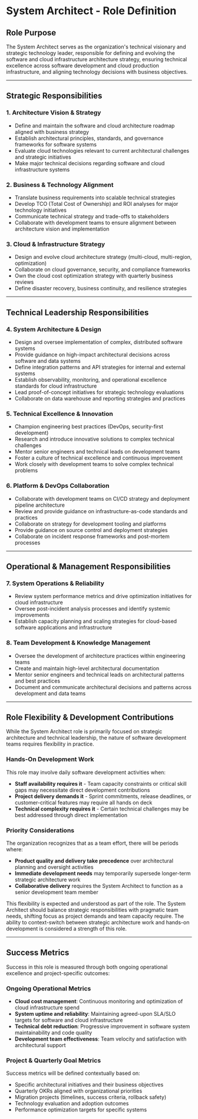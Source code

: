 # System Architect - Role Definition

## Role Purpose
The System Architect serves as the organization's technical visionary and strategic technology leader, responsible for defining and evolving the software and cloud infrastructure architecture strategy, ensuring technical excellence across software development and cloud production infrastructure, and aligning technology decisions with business objectives.

---

## Strategic Responsibilities

### 1. Architecture Vision & Strategy
- Define and maintain the software and cloud architecture roadmap aligned with business strategy
- Establish architectural principles, standards, and governance frameworks for software systems
- Evaluate cloud technologies relevant to current architectural challenges and strategic initiatives
- Make major technical decisions regarding software and cloud infrastructure systems

### 2. Business & Technology Alignment
- Translate business requirements into scalable technical strategies
- Develop TCO (Total Cost of Ownership) and ROI analyses for major technology initiatives
- Communicate technical strategy and trade-offs to stakeholders
- Collaborate with development teams to ensure alignment between architecture vision and implementation

### 3. Cloud & Infrastructure Strategy
- Design and evolve cloud architecture strategy (multi-cloud, multi-region, optimization)
- Collaborate on cloud governance, security, and compliance frameworks
- Own the cloud cost optimization strategy with quarterly business reviews
- Define disaster recovery, business continuity, and resilience strategies

---

## Technical Leadership Responsibilities

### 4. System Architecture & Design
- Design and oversee implementation of complex, distributed software systems
- Provide guidance on high-impact architectural decisions across software and data systems
- Define integration patterns and API strategies for internal and external systems
- Establish observability, monitoring, and operational excellence standards for cloud infrastructure
- Lead proof-of-concept initiatives for strategic technology evaluations
- Collaborate on data warehouse and reporting strategies and practices

### 5. Technical Excellence & Innovation
- Champion engineering best practices (DevOps, security-first development)
- Research and introduce innovative solutions to complex technical challenges
- Mentor senior engineers and technical leads on development teams
- Foster a culture of technical excellence and continuous improvement
- Work closely with development teams to solve complex technical problems

### 6. Platform & DevOps Collaboration
- Collaborate with development teams on CI/CD strategy and deployment pipeline architecture
- Review and provide guidance on infrastructure-as-code standards and practices
- Collaborate on strategy for development tooling and platforms
- Provide guidance on source control and deployment strategies
- Collaborate on incident response frameworks and post-mortem processes

---

## Operational & Management Responsibilities

### 7. System Operations & Reliability
- Review system performance metrics and drive optimization initiatives for cloud infrastructure
- Oversee post-incident analysis processes and identify systemic improvements
- Establish capacity planning and scaling strategies for cloud-based software applications and infrastructure

### 8. Team Development & Knowledge Management
- Oversee the development of architecture practices within engineering teams
- Create and maintain high-level architectural documentation
- Mentor senior engineers and technical leads on architectural patterns and best practices
- Document and communicate architectural decisions and patterns across development and data teams

---

## Role Flexibility & Development Contributions

While the System Architect role is primarily focused on strategic architecture and technical leadership, the nature of software development teams requires flexibility in practice. 

### Hands-On Development Work
This role may involve daily software development activities when:
- **Staff availability requires it** - Team capacity constraints or critical skill gaps may necessitate direct development contributions
- **Project delivery demands it** - Sprint commitments, release deadlines, or customer-critical features may require all hands on deck
- **Technical complexity requires it** - Certain technical challenges may be best addressed through direct implementation

### Priority Considerations
The organization recognizes that as a team effort, there will be periods where:
- **Product quality and delivery take precedence** over architectural planning and oversight activities
- **Immediate development needs** may temporarily supersede longer-term strategic architecture work
- **Collaborative delivery** requires the System Architect to function as a senior development team member

This flexibility is expected and understood as part of the role. The System Architect should balance strategic responsibilities with pragmatic team needs, shifting focus as project demands and team capacity require. The ability to context-switch between strategic architecture work and hands-on development is considered a strength of this role.

---

## Success Metrics

Success in this role is measured through both ongoing operational excellence and project-specific outcomes:

### Ongoing Operational Metrics
- **Cloud cost management**: Continuous monitoring and optimization of cloud infrastructure spend
- **System uptime and reliability**: Maintaining agreed-upon SLA/SLO targets for software and cloud infrastructure
- **Technical debt reduction**: Progressive improvement in software system maintainability and code quality
- **Development team effectiveness**: Team velocity and satisfaction with architectural support

### Project & Quarterly Goal Metrics
Success metrics will be defined contextually based on:
- Specific architectural initiatives and their business objectives
- Quarterly OKRs aligned with organizational priorities
- Migration projects (timelines, success criteria, rollback safety)
- Technology evaluation and adoption outcomes
- Performance optimization targets for specific systems
